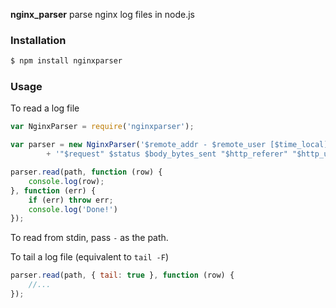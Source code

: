 **nginx_parser** parse nginx log files in node.js

### Installation

```bash
$ npm install nginxparser
```

### Usage

To read a log file

```javascript
var NginxParser = require('nginxparser');

var parser = new NginxParser('$remote_addr - $remote_user [$time_local] '
		+ '"$request" $status $body_bytes_sent "$http_referer" "$http_user_agent"');

parser.read(path, function (row) {
    console.log(row);
}, function (err) {
    if (err) throw err;
    console.log('Done!')
});
```

To read from stdin, pass `-` as the path.

To tail a log file (equivalent to `tail -F`)

```javascript
parser.read(path, { tail: true }, function (row) {
    //...
});
```
